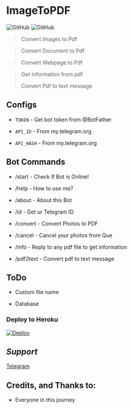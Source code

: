# ImageToPDF

![GitHub](https://img.shields.io/github/license/AswanthVK/ImageToPDFV2Bot?label=license)
![GitHub](https://img.shields.io/badge/Version-Beta-green)

> Convert Images to Pdf

> Convert Document to Pdf

> Convert Webpage to Pdf 

> Get information from pdf

> Convert Pdf to text message 


## Configs

* `TOKEN`  - Get bot token from @BotFather

* `API_ID`     - From my.telegram.org 

* `API_HASH`    - From my.telegram.org


## Bot Commands

* /start - Check If Bot is Online!

* /help - How to use me?

* /about - About this Bot

* /id - Get ur Telegram ID

* /convert - Convert Photos to PDF

* /cancel - Cancel your photos from Que

* /info - Reply to any pdf file to get information 

* /pdf2text - Convert pdf to text message 

## ToDo

* Custom file name

* Database

### Deploy to Heroku
[![Deploy](https://www.herokucdn.com/deploy/button.svg)](https://heroku.com/deploy?template=https://github.com/AswanthVK/ImageToPDFV2Bot)



## *Support*
<a href="https://t.me/AswanthVK">
   <p> Telegram </p>
  </a>

## Credits, and Thanks to:

* Everyone in this journey 

